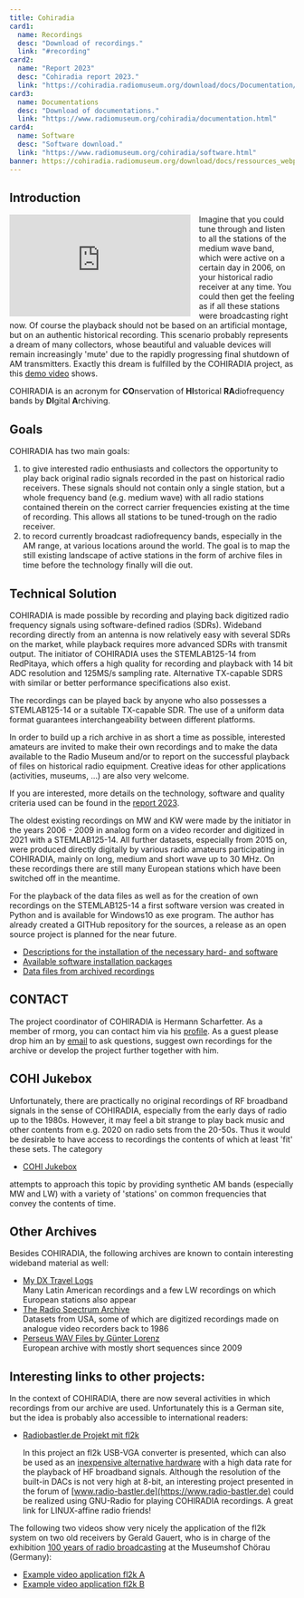 ```yaml
---
title: Cohiradia
card1:
  name: Recordings
  desc: "Download of recordings."
  link: "#recording"
card2:
  name: "Report 2023"
  desc: "Cohiradia report 2023."
  link: "https://cohiradia.radiomuseum.org/download/docs/Documentation/COHIRADIA_Report2023_dt.pdf"
card3:
  name: Documentations
  desc: "Download of documentations."
  link: "https://www.radiomuseum.org/cohiradia/documentation.html"
card4:
  name: Software
  desc: "Software download."
  link: "https://www.radiomuseum.org/cohiradia/software.html"
banner: https://cohiradia.radiomuseum.org/download/docs/ressources_webpage/intropage_zierband2.png
---
```

## Introduction

<div style="float: left; margin-right: 15px;">
  <iframe width="320" height="180" src="https://cohiradia.radiomuseum.org/download/docs/Documentation/COHIRADIA_TimeMachine_English_YT.mp4"
          frameborder="0" allowfullscreen></iframe>
</div>

Imagine that you could tune through and listen to all the stations of the medium wave band, which were active on a certain day in 2006, on your historical radio receiver at any time. You could then get the feeling as if all these stations were broadcasting right now. Of course the playback should not be based on an artificial montage, but on an authentic historical recording. This scenario probably represents a dream of many collectors, whose beautiful and valuable devices will remain increasingly 'mute' due to the rapidly progressing final shutdown of AM transmitters. Exactly this dream is fulfilled by the COHIRADIA project, as this [demo video](https://cohiradia.radiomuseum.org/download/COHIRADIA_Demovideo_v1.mp4) shows.

COHIRADIA is an acronym for **CO**nservation of **HI**storical **RA**diofrequency bands by **DI**gital **A**rchiving.

## Goals
COHIRADIA has two main goals:

1) to give interested radio enthusiasts and collectors the opportunity to play back original radio signals recorded in the past on historical radio receivers. These signals should not contain only a single station, but a whole frequency band (e.g. medium wave) with all radio stations contained therein on the correct carrier frequencies existing at the time of recording. This allows all stations to be tuned-trough on the radio receiver.
2) to record currently broadcast radiofrequency bands, especially in the AM range, at various locations around the world. The goal is to map the still existing landscape of active stations in the form of archive files in time before the technology finally will die out.

 ## Technical Solution  
COHIRADIA is made possible by recording and playing back digitized radio frequency signals using software-defined radios (SDRs). Wideband recording directly from an antenna is now relatively easy with several SDRs on the market, while playback requires more advanced SDRs with transmit output. The initiator of COHIRADIA uses the STEMLAB125-14 from RedPitaya, which offers a high quality for recording and playback with 14 bit ADC resolution and 125MS/s sampling rate. Alternative TX-capable SDRS with similar or better performance specifications also exist.

The recordings can be played back by anyone who also possesses a STEMLAB125-14 or a suitable TX-capable SDR. The use of a uniform data format guarantees interchangeability between different platforms.

In order to build up a rich archive in as short a time as possible, interested amateurs are invited to make their own recordings and to make the data available to the Radio Museum and/or to report on the successful playback of files on historical radio equipment. Creative ideas for other applications (activities, museums, ...) are also very welcome.

If you are interested, more details on the technology, software and quality criteria used can be found in the [report 2023](https://cohiradia.radiomuseum.org/download/docs/Documentation/COHIRADIA_Report2023_engl.pdf).

The oldest existing recordings on MW and KW were made by the initiator in the years 2006 - 2009 in analog form on a video recorder and digitized in 2021 with a STEMLAB125-14. All further datasets, especially from 2015 on, were produced directly digitally by various radio amateurs participating in COHIRADIA, mainly on long, medium and short wave up to 30 MHz. On these recordings there are still many European stations which have been switched off in the meantime.

For the playback of the data files as well as for the creation of own recordings on the STEMLAB125-14 a first software version was created in Python and is available for Windows10 as exe program. The author has already created a GITHub repository for the sources, a release as an open source project is planned for the near future.

* [Descriptions for the installation of the necessary hard- and software](https://www.radiomuseum.org/cohiradia/hardware.html)
* [Available software installation packages](https://www.radiomuseum.org/cohiradia/software.html)
* [Data files from archived recordings](https://www.radiomuseum.org/cohiradia/#recording)

## CONTACT

The project coordinator of COHIRADIA is Hermann Scharfetter. As a member of rmorg, you can contact him via his [profile](/dsp_profile.cfm?Member_Id=3642). As a guest please drop him an by [email](mailto:hermann.scharfetter@gmail.com) to ask questions, suggest own recordings for the archive or develop the project further together with him.

## COHI Jukebox
Unfortunately, there are practically no original recordings of RF broadband signals in the sense of COHIRADIA, especially from the early days of radio up to the 1980s. However, it may feel a bit strange to play back music and other contents from e.g. 2020 on radio sets from the 20-50s. Thus it would be desirable to have access to recordings the contents of which at least 'fit' these sets. The category

* [COHI Jukebox](https://www.radiomuseum.org/dsp_cohiradia.cfm?synthetic)

attempts to approach this topic by providing synthetic AM bands (especially MW and LW) with a variety of 'stations' on common frequencies that convey the contents of time.

## Other Archives
Besides COHIRADIA, the following archives are known to contain interesting wideband material as well:

* [My DX Travel Logs](https://www.donmooredxer.com)  
  Many Latin American recordings and a few LW recordings on which European stations also appear 
* [The Radio Spectrum Archive](https://spectrumarchive.org)  
  Datasets from USA, some of which are digitized recordings made on analogue video recorders back to 1986
* [Perseus WAV Files by Günter Lorenz](http://pira.fmlist.org/perseus/)  
  European archive with mostly short sequences since 2009

## Interesting links to other projects:

In the context of COHIRADIA, there are now several activities in which recordings from our archive are used. Unfortunately this is a German site, but the idea is probably also accessible to international readers:

* [Radiobastler.de Projekt mit fl2k](https://www.radio-bastler.de/forum/index.php?thread/27410-cohiradia-player-unter-gnu-radio/&postID=297313&highlight=fl2k#post297313)

    In this project an fl2k USB-VGA converter is presented, which can also be used as an [inexpensive alternative hardware](https://osmocom.org/projects/osmo-fl2k/wiki) with a high data rate for the playback of HF broadband signals. Although the resolution of the built-in DACs is not very high at 8-bit, an interesting project presented in the forum of [www.radio-bastler.de](https://www.radio-bastler.de) could be realized using GNU-Radio for playing COHIRADIA recordings. A great link for LINUX-affine radio friends!

The following two videos show very nicely the application of the fl2k system on two old receivers by Gerald Gauert, who is in charge of the exhibition [100 years of radio broadcasting](https://www.youtube.com/watch?v=qlJWguweo4U) at the Museumshof Chörau (Germany):

* [Example video application fl2k A](https://youtu.be/RRBtvOd3pog)
* [Example video application fl2k B](https://youtu.be/4jC2XtWUFI8)
    
    
